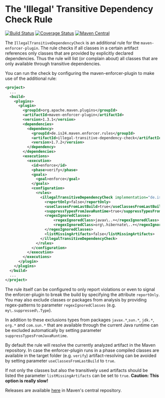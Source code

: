 The 'Illegal' Transitive Dependency Check Rule
==============================================

[![Build Status](https://travis-ci.org/ImmobilienScout24/illegal-transitive-dependency-check.svg?branch=master)](https://travis-ci.org/ImmobilienScout24/illegal-transitive-dependency-check)
[![Coverage Status](https://img.shields.io/coveralls/ImmobilienScout24/illegal-transitive-dependency-check.svg?branch=master)](https://coveralls.io/r/ImmobilienScout24/illegal-transitive-dependency-check)
[![Maven Central](https://maven-badges.herokuapp.com/maven-central/de.is24.maven.enforcer.rules/illegal-transitive-dependency-check/badge.svg)](https://maven-badges.herokuapp.com/maven-central/de.is24.maven.enforcer.rules/illegal-transitive-dependency-check/)

The `IllegalTransitiveDependencyCheck` is an additional rule for the `maven-enforcer-plugin`. The rule checks if 
all classes in a certain artifact references only classes that are provided by explicitly declared dependencies. 
Thus the rule will list (or complain about) all classes that are only available through transitive dependencies.

You can run the check by configuring the maven-enforcer-plugin to make use of the additional rule:

```xml
<project>
  ...
  <build>
    <plugins>
      <plugin>
        <groupId>org.apache.maven.plugins</groupId>
        <artifactId>maven-enforcer-plugin</artifactId>
        <version>1.3.1</version>
        <dependencies>
          <dependency>
            <groupId>de.is24.maven.enforcer.rules</groupId>
            <artifactId>illegal-transitive-dependency-check</artifactId>
            <version>1.7.2</version>
          </dependency>
        </dependencies>
        <executions>
          <execution>
            <id>enforce</id>
            <phase>verify</phase>
            <goals>
              <goal>enforce</goal>
            </goals>
            <configuration>
              <rules>
                <illegalTransitiveDependencyCheck implementation="de.is24.maven.enforcer.rules.IllegalTransitiveDependencyCheck">
                  <reportOnly>false</reportOnly>
                  <useClassesFromLastBuild>true</useClassesFromLastBuild>
                  <suppressTypesFromJavaRuntime>true</suppressTypesFromJavaRuntime>
                  <regexIgnoredClasses>
                      <regexIgnoredClass>javax\..+</regexIgnoredClass>
                      <regexIgnoredClass>org\.hibernate\..+</regexIgnoredClass>
                  </regexIgnoredClasses>
                  <listMissingArtifacts>false</listMissingArtifacts>
                </illegalTransitiveDependencyCheck>
              </rules>
            </configuration>
          </execution>
        </executions>
      </plugin>
    </plugins>
  </build>
  ...
</project>
```

The rule itself can be configured to only report violations or even to signal the enforcer-plugin to break the build by 
specifying the attribute `reportOnly`. You may also exclude classes or packages from analysis by providing 
regex-patterns to parameter `regexIgnoredClasses` (e.g. `my\.suppressed\.Type`).

In addition to these exclusions types from packages `javax.*`,`sun.*`, `jdk.*`, `org.*` and `com.sun.*` that are available through the current
Java runtime can be excluded automatically by setting parameter `suppressTypesFromJavaRuntime`.

By default the rule will resolve the currently analyzed artifact in the Maven repository. In case the enforcer-plugin
runs in a phase compiled classes are available in the target folder (e.g. `verify`) artifact-resolving can be avoided 
by setting parameter `useClassesFromLastBuild` to `true`.
 
If not only the classes but also the transitively used artifacts should be listed the parameter `listMissingArtifacts` 
 can be set to `true`. **Caution: This option is really slow!** 

Releases are available [here](http://repo1.maven.org/maven2/de/is24/maven/enforcer/rules/illegal-transitive-dependency-check/) in Maven's central repository. 

